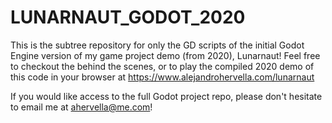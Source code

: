# LUNARNAUT_GODOT_2020
This is the subtree repository for only the GD scripts of the initial Godot Engine version of my game project demo (from 2020), Lunarnaut! Feel free to checkout the behind the scenes, or to play the compiled 2020 demo of this code in your browser at https://www.alejandrohervella.com/lunarnaut

If you would like access to the full Godot project repo, please don't hesitate to email me at ahervella@me.com!

